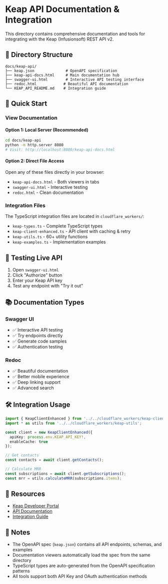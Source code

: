 # Keap API Documentation & Integration

This directory contains comprehensive documentation and tools for integrating with the Keap (Infusionsoft) REST API v2.

## 📁 Directory Structure

```
docs/keap-api/
├── keap.json              # OpenAPI specification
├── keap-api-docs.html     # Main documentation hub
├── swagger-ui.html        # Interactive API testing interface
├── redoc.html            # Beautiful API documentation
└── KEAP_API_README.md    # Integration guide
```

## 🚀 Quick Start

### View Documentation

#### Option 1: Local Server (Recommended)
```bash
cd docs/keap-api
python -m http.server 8080
# Visit: http://localhost:8080/keap-api-docs.html
```

#### Option 2: Direct File Access
Open any of these files directly in your browser:
- `keap-api-docs.html` - Both viewers in tabs
- `swagger-ui.html` - Interactive testing
- `redoc.html` - Clean documentation

### Integration Files

The TypeScript integration files are located in `cloudflare_workers/`:
- `keap-types.ts` - Complete TypeScript types
- `keap-client-enhanced.ts` - API client with caching & retry
- `keap-utils.ts` - 60+ utility functions
- `keap-examples.ts` - Implementation examples

## 🔑 Testing Live API

1. Open `swagger-ui.html`
2. Click "Authorize" button
3. Enter your Keap API key
4. Test any endpoint with "Try it out"

## 📚 Documentation Types

### Swagger UI
- ✅ Interactive API testing
- ✅ Try endpoints directly
- ✅ Generate code samples
- ✅ Authentication testing

### Redoc
- ✅ Beautiful documentation
- ✅ Better mobile experience
- ✅ Deep linking support
- ✅ Advanced search

## 🛠️ Integration Usage

```typescript
import { KeapClientEnhanced } from '../../cloudflare_workers/keap-client-enhanced';
import * as utils from '../../cloudflare_workers/keap-utils';

const client = new KeapClientEnhanced({
  apiKey: process.env.KEAP_API_KEY!,
  enableCache: true
});

// Get contacts
const contacts = await client.getContacts();

// Calculate MRR
const subscriptions = await client.getSubscriptions();
const mrr = utils.calculateMRR(subscriptions.items);
```

## 🔗 Resources

- [Keap Developer Portal](https://developer.infusionsoft.com/)
- [API Documentation](https://developer.infusionsoft.com/docs/rest/)
- [Integration Guide](./KEAP_API_README.md)

## 📝 Notes

- The OpenAPI spec (`keap.json`) contains all API endpoints, schemas, and examples
- Documentation viewers automatically load the spec from the same directory
- TypeScript types are auto-generated from the OpenAPI specification patterns
- All tools support both API Key and OAuth authentication methods